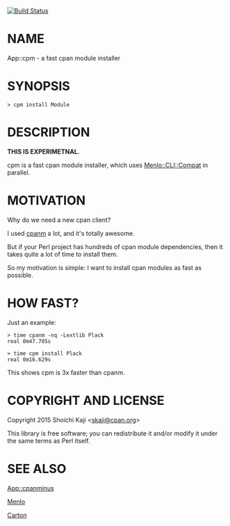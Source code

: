 [![Build Status](https://travis-ci.org/shoichikaji/cpm.svg?branch=master)](https://travis-ci.org/shoichikaji/cpm)

# NAME

App::cpm - a fast cpan module installer

# SYNOPSIS

    > cpm install Module

# DESCRIPTION

**THIS IS EXPERIMETNAL.**

cpm is a fast cpan module installer, which uses [Menlo::CLI::Compat](https://metacpan.org/pod/Menlo::CLI::Compat) in parallel.

# MOTIVATION

Why do we need a new cpan client?

I used [cpanm](https://metacpan.org/pod/cpanm) a lot, and it's totally awesome.

But if your Perl project has hundreds of cpan module dependencies,
then it takes quite a lot of time to install them.

So my motivation is simple: I want to install cpan modules as fast as possible.

# HOW FAST?

Just an example:

    > time cpanm -nq -Lextlib Plack
    real 0m47.705s

    > time cpm install Plack
    real 0m16.629s

This shows cpm is 3x faster than cpanm.

# COPYRIGHT AND LICENSE

Copyright 2015 Shoichi Kaji &lt;skaji@cpan.org>

This library is free software; you can redistribute it and/or modify
it under the same terms as Perl itself.

# SEE ALSO

[App::cpanminus](https://metacpan.org/pod/App::cpanminus)

[Menlo](https://metacpan.org/pod/Menlo)

[Carton](https://metacpan.org/pod/Carton)

